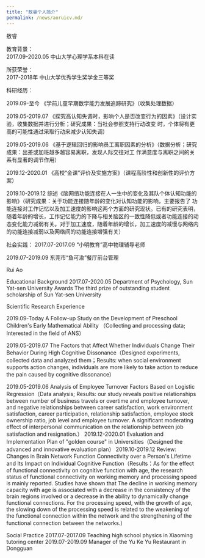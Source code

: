 ```yaml
---
title: "敖睿个人简介"
permalink: /news/aoruicv.md/
---
```


敖睿  

教育背景：  
2017.09-2020.05 中山大学心理学系本科在读

所获荣誉：  
2017-2018年   中山大学优秀学生奖学金三等奖

科研经历：

2019.09-至今		 《学前儿童早期数学能力发展追踪研究》（收集处理数据）

2019.05-2019.07   《探究高认知失调时，影响个人是否改变行为的因素》（设计实验，收集数据并进行分析；研究成果：当社会参照支持行动改变
时，个体将有更高的可能性通过采取行动来减少认知失调）

2019.05-2019.06   《基于逻辑回归的影响员工离职因素的分析》（数据分析；研究成果：出差或加班越多越容易离职，发现人际交往对工
作满意度与离职之间的关系有显著的调节作用）

2019.12-2020.01   《高校“金课”评价及实施方案》（课程高阶性和创新性的评价方案）

2019.10-2019.12   综述《脑网络功能连接在人一生中的变化及其队个体认知功能的影响》（研究成果：关于功能连接随年龄的变化对认知功能的影响，主要报告了
功能连接对工作记忆以及加工速度的影响这两个方面的研究现状。已有的研究表明，随着年龄的增长，工作记忆能力的下降与相关脑区的一致性降低或者功能连接的动态变化能力减弱有关。对于加工速度，随着年龄的增长，加工速度的减慢与网络内的功能连接减弱以及网络间的功能连接增强有关）

社会实践：
2017.07-2017.09  “小明教育”高中物理辅导老师

2019.07-2019.09  东莞市“鱼可渝”餐厅前台管理









Rui Ao

Educational Background
2017.07-2020.05 Department of Psychology, Sun Yat-sen University
Awards
The third prize of outstanding student scholarship of Sun Yat-sen University

Scientific Research Experience

2019.09-Today	A Follow-up Study on the Development of Preschool Children's Early Mathematical Ability （Collecting and processing data; Interested in the field of ANS）

2019.05-2019.07   The Factors that Affect Whether Individuals Change Their Behavior During High Cognitive Dissonance（Designed experiments, collected data and analyzed them；Results: when social environment supports action changes, individuals are more likely to take action to reduce the pain caused by cognitive dissonance）

2019.05-2019.06    Analysis of Employee Turnover Factors Based on Logistic Regression（Data analysis; Results: our study reveals positive relationships between number of business travels or overtime and employee turnover, and negative relationships between career satisfaction, work environment satisfaction, career participation, relationship satisfaction, employee stock ownership ratio, job level and employee turnover. A significant moderating effect of interpersonal communication on the relationship between job satisfaction and resignation.）
2019.12-2020.01    Evaluation and Implementation Plan of "golden course" in Universities（Designed the advanced and innovative evaluation plan）
2019.10-2019.12   Review: Changes in Brain Network Function Connectivity over a Person's Lifetime and Its Impact on Individual Cognitive Function（Results：As for the effect of functional connectivity on cognitive function with age, the research status of functional connectivity on working memory and processing speed is mainly reported. Studies have shown that The decline in working memory capacity with age is associated with a decrease in the consistency of the brain regions involved or a decrease in the ability to dynamically change functional connections. For the processing speed, with the growth of age, the slowing down of the processing speed is related to the weakening of the functional connection within the network and the strengthening of the functional connection between the networks.）

Social Practice
2017.07-2017.09    Teaching high school physics in Xiaoming tutoring center
2019.07-2019.09    Manager of the Yu Ke Yu Restaurant in Dongguan

